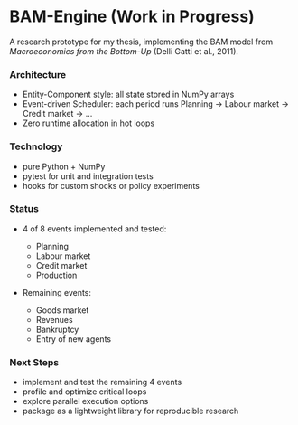# BAM-Engine (Work in Progress)

A research prototype for my thesis, implementing the BAM model from *Macroeconomics from the Bottom-Up* (Delli Gatti et al., 2011).

### Architecture

* Entity-Component style: all state stored in NumPy arrays
* Event-driven Scheduler: each period runs Planning → Labour market → Credit market → …
* Zero runtime allocation in hot loops

### Technology

* pure Python + NumPy
* pytest for unit and integration tests
* hooks for custom shocks or policy experiments

### Status

* 4 of 8 events implemented and tested:
  * Planning
  * Labour market
  * Credit market
  * Production


* Remaining events:
  * Goods market
  * Revenues
  * Bankruptcy
  * Entry of new agents

### Next Steps

* implement and test the remaining 4 events
* profile and optimize critical loops
* explore parallel execution options
* package as a lightweight library for reproducible research
